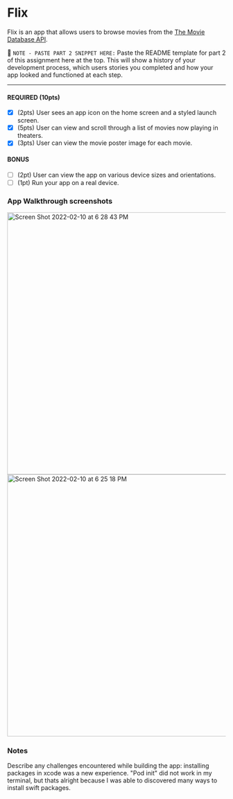 # Flix

Flix is an app that allows users to browse movies from the [The Movie Database API](http://docs.themoviedb.apiary.io/#).

📝 `NOTE - PASTE PART 2 SNIPPET HERE:` Paste the README template for part 2 of this assignment here at the top. This will show a history of your development process, which users stories you completed and how your app looked and functioned at each step.

---

#### REQUIRED (10pts)
- [x] (2pts) User sees an app icon on the home screen and a styled launch screen.
- [x] (5pts) User can view and scroll through a list of movies now playing in theaters.
- [x] (3pts) User can view the movie poster image for each movie.

#### BONUS
- [ ] (2pt) User can view the app on various device sizes and orientations.
- [ ] (1pt) Run your app on a real device.

### App Walkthrough screenshots


<img width="605" alt="Screen Shot 2022-02-10 at 6 28 43 PM" src="https://user-images.githubusercontent.com/37674133/153519705-d99faa4c-cfcd-419c-b053-3ffb11ebcf29.png">

<img width="605" alt="Screen Shot 2022-02-10 at 6 25 18 PM" src="https://user-images.githubusercontent.com/37674133/153519549-6b540f14-4d1a-4345-98e6-b9e60256efbb.png">


### Notes
Describe any challenges encountered while building the app: installing packages in xcode was a new experience. "Pod init" did not work in my terminal, 
but thats alright because I was able to discovered many ways to install swift packages.
